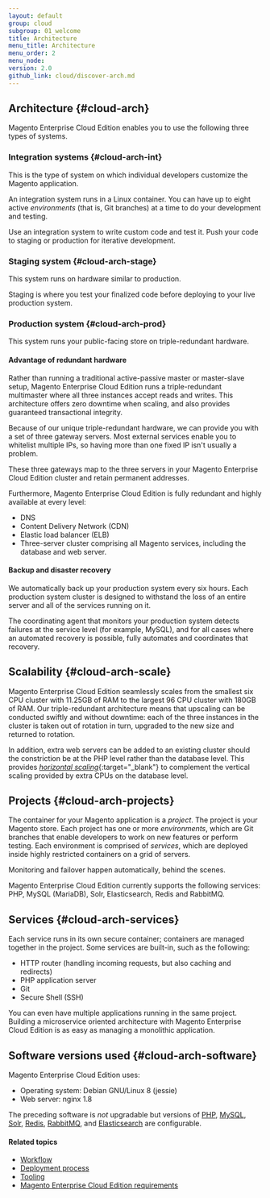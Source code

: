 ```yaml
---
layout: default
group: cloud
subgroup: 01_welcome
title: Architecture
menu_title: Architecture
menu_order: 2
menu_node: 
version: 2.0
github_link: cloud/discover-arch.md
---
```


## Architecture {#cloud-arch}
Magento Enterprise Cloud Edition enables you to use the following three types of systems.

### Integration systems {#cloud-arch-int}
This is the type of system on which individual developers customize the Magento application.

An integration system runs in a Linux container. You can have up to eight active *environments* (that is, Git branches) at a time to do your development and testing.

Use an integration system to write custom code and test it. Push your code to staging or production for iterative development.

### Staging system {#cloud-arch-stage}
This system runs on hardware similar to production.

Staging is where you test your finalized code before deploying to your live production system.

### Production system {#cloud-arch-prod}
This system runs your public-facing store on triple-redundant hardware.

#### Advantage of redundant hardware
Rather than running a traditional active-passive master or master-slave setup, Magento Enterprise Cloud Edition runs a triple-redundant multimaster where all three instances accept reads and writes. This architecture offers zero downtime when scaling, and also provides guaranteed transactional integrity.

Because of our unique triple-redundant hardware, we can provide you with a set of three gateway servers. Most external services enable you to whitelist multiple IPs, so having more than one fixed IP isn't usually a problem.

These three gateways map to the three servers in your Magento Enterprise Cloud Edition cluster and retain permanent addresses.

Furthermore, Magento Enterprise Cloud Edition is fully redundant and highly available at every level:

*	DNS 
*	Content Delivery Network (CDN)
*	Elastic load balancer (ELB)
*	Three-server cluster comprising all Magento services, including the database and web server.

#### Backup and disaster recovery
We automatically back up your production system every six hours. Each production system cluster is designed to withstand the loss of an entire server and all of the services running on it.

The coordinating agent that monitors your production system detects failures at the service level (for example, MySQL), and for all cases where an automated recovery is possible, fully automates and coordinates that recovery.

## Scalability {#cloud-arch-scale}
Magento Enterprise Cloud Edition seamlessly scales from the smallest six CPU cluster with 11.25GB of RAM to the largest 96 CPU cluster with 180GB of RAM. Our triple-redundant architecture means that upscaling can be conducted swiftly and without downtime: each of the three instances in the cluster is taken out of rotation in turn, upgraded to the new size and returned to rotation.

In addition, extra web servers can be added to an existing cluster should the constriction be at the PHP level rather than the database level. This provides [*horizontal scaling*](https://en.wikipedia.org/wiki/Scalability#Horizontal_and_vertical_scaling){:target="_blank"} to complement the vertical scaling provided by extra CPUs on the database level.

## Projects {#cloud-arch-projects}
The container for your Magento application is a *project*. The project is your Magento store. Each project has one or more *environments*, which are Git branches that enable developers to work on new features or perform testing. Each environment is comprised of *services*, which are deployed inside highly restricted containers on a grid of servers.

Monitoring and failover happen automatically, behind the scenes.

<div class="bs-callout bs-callout-info" id="info">
  <p>Magento Enterprise Cloud Edition currently supports the following services: PHP, MySQL (MariaDB), Solr, Elasticsearch, Redis and RabbitMQ.</p>
</div>

## Services {#cloud-arch-services}
Each service runs in its own secure container; containers are managed together in the project. 
Some services are built-in, such as the following:

*	HTTP router (handling incoming requests, but also caching and redirects)
*	PHP application server
*	Git 
*	Secure Shell (SSH)

You can even have multiple applications running in the same project. Building 
a microservice oriented architecture with Magento Enterprise Cloud Edition is
as easy as managing a monolithic application.

## Software versions used {#cloud-arch-software}
Magento Enterprise Cloud Edition uses:

*	Operating system: Debian GNU/Linux 8 (jessie)
*	Web server: nginx 1.8

The preceding software is *not* upgradable but versions of [PHP]({{page.baseurl}}cloud/project/project-conf-files_magento-app.html), [MySQL]({{page.baseurl}}cloud/project/project-conf-files_services-mysql.html), [Solr]({{page.baseurl}}cloud/project/project-conf-files_services-solr.html), [Redis]({{page.baseurl}}cloud/project/project-conf-files_services-redis.html), [RabbitMQ]({{page.baseurl}}cloud/project/project-conf-files_services-rabbit.html), and [Elasticsearch]({{page.baseurl}}cloud/project/project-conf-files_services-elastic.html) are configurable.

#### Related topics
*	[Workflow]({{page.baseurl}}cloud/discover-workflow.html)
*	[Deployment process]({{page.baseurl}}cloud/discover-deploy.html)
*	[Tooling]({{page.baseurl}}cloud/discover-tools.html)
*	[Magento Enterprise Cloud Edition requirements]({{page.baseurl}}cloud/cloud-requirements.html)


